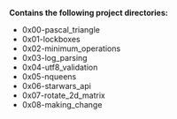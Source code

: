 __Contains the following project directories:__  
* 0x00-pascal_triangle  
* 0x01-lockboxes  
* 0x02-minimum_operations
* 0x03-log_parsing  
* 0x04-utf8_validation  
* 0x05-nqueens  
* 0x06-starwars_api
* 0x07-rotate_2d_matrix
* 0x08-making_change
